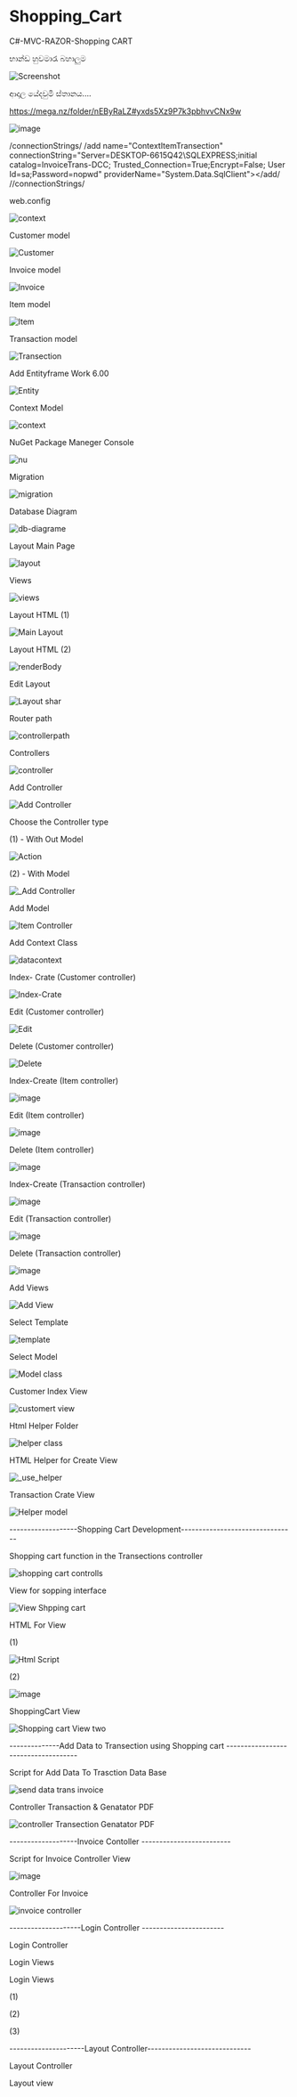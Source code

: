 # Shopping_Cart
C#-MVC-RAZOR-Shopping CART

භාන්ඩ හුවමාරැ බහාලුම

![Screenshot ](https://github.com/sanjeewasamarasinghe/Shopping_Cart/assets/37544871/5a5e9296-af7e-48c9-9fc7-a08b616802ea)

ආදාල   යේදවුමි ස්තානය....

https://mega.nz/folder/nEByRaLZ#yxds5Xz9P7k3pbhvvCNx9w

![image](https://user-images.githubusercontent.com/37544871/233916623-28a8c880-f026-42bb-88a8-e7db0a426d95.png)


/connectionStrings/
    /add name="ContextItemTransection" connectionString="Server=DESKTOP-6615Q42\SQLEXPRESS;initial catalog=InvoiceTrans-DCC;
         Trusted_Connection=True;Encrypt=False; User Id=sa;Password=nopwd" providerName="System.Data.SqlClient"></add/
  //connectionStrings/
  
web.config 

![context](https://user-images.githubusercontent.com/37544871/233929872-e468f1e1-5076-4226-8408-abcaaee053c0.png)

Customer model

![Customer](https://github.com/sanjeewasamarasinghe/Shopping_Cart/assets/37544871/d19dc353-c871-452e-a4ad-21abe1ce74e5)

Invoice model

![Invoice](https://github.com/sanjeewasamarasinghe/Shopping_Cart/assets/37544871/48ded827-6e43-4a66-935d-46d9a7baf9f3)

Item model

![Item](https://github.com/sanjeewasamarasinghe/Shopping_Cart/assets/37544871/e0731620-aa6b-4eb7-b167-59a41176c97e)

Transaction model

![Transection](https://github.com/sanjeewasamarasinghe/Shopping_Cart/assets/37544871/6715b2f8-aa51-405d-9ec3-9ed973f40e94)

Add Entityframe Work 6.00

![Entity](https://github.com/sanjeewasamarasinghe/Shopping_Cart/assets/37544871/a79822d0-92d2-4cae-96b6-e3d77c1a0593)

Context Model

![context](https://github.com/sanjeewasamarasinghe/Shopping_Cart/assets/37544871/4a5953a3-8fba-4250-b042-e20a12f56b18)

NuGet Package Maneger Console

![nu](https://github.com/sanjeewasamarasinghe/Shopping_Cart/assets/37544871/073229b4-323d-4cb5-b57b-14c1d87101e3)

Migration

![migration](https://github.com/sanjeewasamarasinghe/Shopping_Cart/assets/37544871/f2f789c0-11fb-4609-afee-b604c0d0229c)


Database Diagram

![db-diagrame](https://github.com/sanjeewasamarasinghe/Shopping_Cart/assets/37544871/4b4416e1-cd39-4de1-a9d9-28c234941df6)


Layout Main Page

![layout](https://github.com/sanjeewasamarasinghe/Shopping_Cart/assets/37544871/c17688a9-f408-4426-8a78-e0e6050c9a27)

Views

![views](https://github.com/sanjeewasamarasinghe/Shopping_Cart/assets/37544871/8dc0ab4f-a0e8-496b-abfd-36c32c1fc903)

Layout HTML (1)

![Main Layout](https://github.com/sanjeewasamarasinghe/Shopping_Cart/assets/37544871/051eb5dc-cb7b-48dd-91f0-bfad3efe3dc5)

Layout HTML (2)

![renderBody](https://github.com/sanjeewasamarasinghe/Shopping_Cart/assets/37544871/2b09a907-059b-48c1-a83b-6e131c0cd58a)

Edit Layout

![Layout shar](https://github.com/sanjeewasamarasinghe/Shopping_Cart/assets/37544871/864a0cc3-b6fe-4ab8-b090-c9414aa53fe1)

Router path

![controllerpath](https://github.com/sanjeewasamarasinghe/Shopping_Cart/assets/37544871/d64217b9-0f53-4e87-85a3-eb01b4b6a1d5)

Controllers

![controller](https://github.com/sanjeewasamarasinghe/Shopping_Cart/assets/37544871/d7088407-d45e-4c42-92eb-e80a0e71edaf)

Add Controller

![Add Controller](https://github.com/sanjeewasamarasinghe/Shopping_Cart/assets/37544871/5447eae0-1d02-43e3-ae84-77978d404af1)

Choose the Controller type 

(1) - With Out Model

![Action](https://github.com/sanjeewasamarasinghe/Shopping_Cart/assets/37544871/07327bcb-4f6a-4869-b6a3-3916cddfa68d)

(2) - With Model

![_Add Controller](https://github.com/sanjeewasamarasinghe/Shopping_Cart/assets/37544871/c15b10f1-5878-4c19-b6f1-5445144a736d)


Add Model

![Item Controller](https://github.com/sanjeewasamarasinghe/Shopping_Cart/assets/37544871/63f33622-78cb-46a0-8ea0-a61ce8c868af)

Add Context Class

![datacontext](https://github.com/sanjeewasamarasinghe/Shopping_Cart/assets/37544871/8f86d5b4-c240-4b43-956f-b448ea672ae9)

Index- Crate (Customer controller)

![Index-Crate](https://github.com/sanjeewasamarasinghe/Shopping_Cart/assets/37544871/45b9e39d-8ff9-4937-be2d-1f7fdf66fd4d)

Edit (Customer controller)

![Edit](https://github.com/sanjeewasamarasinghe/Shopping_Cart/assets/37544871/a3ce891d-cd97-4a8b-84d1-f9af21aa8c3f)

Delete (Customer controller)

![Delete](https://github.com/sanjeewasamarasinghe/Shopping_Cart/assets/37544871/40d054a5-0612-4b33-9a7a-fb5b18ae774c)

Index-Create (Item controller)

![image](https://github.com/sanjeewasamarasinghe/Shopping_Cart/assets/37544871/d413c9f8-e456-492f-accf-b038798aeccf)

Edit (Item controller)

![image](https://github.com/sanjeewasamarasinghe/Shopping_Cart/assets/37544871/549c6784-a3a4-44b1-bead-f3465e937bd2)

Delete (Item controller)

![image](https://github.com/sanjeewasamarasinghe/Shopping_Cart/assets/37544871/dd4ba03d-ca33-4b07-aba1-8f17caf7f1d0)

Index-Create (Transaction controller)

![image](https://github.com/sanjeewasamarasinghe/Shopping_Cart/assets/37544871/0e070452-2018-400a-86bc-d326d379357f)

Edit (Transaction controller)

![image](https://github.com/sanjeewasamarasinghe/Shopping_Cart/assets/37544871/8f54c5b7-e770-4592-bda2-0e92efb026a8)

Delete (Transaction controller)

![image](https://github.com/sanjeewasamarasinghe/Shopping_Cart/assets/37544871/0f03be10-0596-4107-9aff-fb62f57a1f1b)

Add Views

![Add View](https://github.com/sanjeewasamarasinghe/Shopping_Cart/assets/37544871/6961cf29-d7d2-4aa2-9c2b-e887a5bddaee)

Select Template

![template](https://github.com/sanjeewasamarasinghe/Shopping_Cart/assets/37544871/c6a24ab8-7814-4e90-8f90-30c651624711)

Select Model

![Model class](https://github.com/sanjeewasamarasinghe/Shopping_Cart/assets/37544871/d255bcd2-beb9-4914-bc18-7450b06d9fe3)

Customer Index View

![customert view](https://github.com/sanjeewasamarasinghe/Shopping_Cart/assets/37544871/a08fa1c6-5cc4-4d16-a803-c8ce6b70da5f)

Html Helper Folder

![helper class](https://github.com/sanjeewasamarasinghe/Shopping_Cart/assets/37544871/31649f31-8842-4ccb-85cc-675602b63963)

HTML Helper for Create View

![_use_helper](https://github.com/sanjeewasamarasinghe/Shopping_Cart/assets/37544871/c972e416-b058-4ed5-b686-bcb4f8581c4d)

Transaction Crate View

![Helper model](https://github.com/sanjeewasamarasinghe/Shopping_Cart/assets/37544871/a6807307-2cae-41ec-90e5-22498105456f)

-------------------Shopping Cart Development-------------------------------- 

Shopping cart function in the Transections controller

![shopping cart controlls](https://github.com/sanjeewasamarasinghe/Shopping_Cart/assets/37544871/6d653934-baa0-4f91-a8a5-4a2fe259b5cf)

View for sopping interface

![View Shpping cart](https://github.com/sanjeewasamarasinghe/Shopping_Cart/assets/37544871/34f389e5-5c0f-4a55-a489-efa50392fda1)

HTML For View

(1)

![Html Script](https://github.com/sanjeewasamarasinghe/Shopping_Cart/assets/37544871/12b5c69f-7753-4eea-bf00-c6d38519e453)

(2)

![image](https://github.com/sanjeewasamarasinghe/Shopping_Cart/assets/37544871/db7cc7da-fa46-4791-8b49-af822cea81a4)

ShoppingCart View

![Shopping cart View two](https://github.com/sanjeewasamarasinghe/Shopping_Cart/assets/37544871/f83a7a7f-bd8f-42aa-94e9-24784644e124)

--------------Add Data to Transection using Shopping cart ------------------------------------

Script for Add Data To Trasction Data Base

![send data trans   invoice](https://github.com/sanjeewasamarasinghe/Shopping_Cart/assets/37544871/5ba6f2cf-7cc8-4e1a-be42-5d4dede69388)

Controller Transaction & Genatator PDF

![controller Transection   Genatator PDF](https://github.com/sanjeewasamarasinghe/Shopping_Cart/assets/37544871/2d823a3a-b06b-4aaf-a07d-ca1282fc4adb)

-------------------Invoice Contoller -------------------------

Script for Invoice Controller View

![image](https://github.com/sanjeewasamarasinghe/Shopping_Cart/assets/37544871/ed6dd3d4-34f7-46d0-902e-751e4098812c)

Controller For Invoice

![invoice controller](https://github.com/sanjeewasamarasinghe/Shopping_Cart/assets/37544871/4ab439ef-6601-48d3-9764-f02fa7fa9ff8)

--------------------Login Controller -----------------------

Login Controller

Login Views

Login Views 

(1)

(2)

(3)

---------------------Layout Controller-----------------------------

Layout Controller

Layout view



